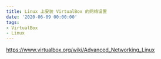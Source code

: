 ```yaml
---
title: Linux 上安装 VirtualBox 的网络设置
date: '2020-06-09 00:00:00'
tags:
- VirtualBox
- Linux
---
```



https://www.virtualbox.org/wiki/Advanced_Networking_Linux
